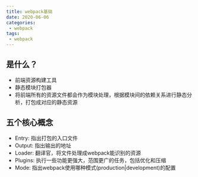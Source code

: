 ```yaml
---
title: webpack基础
date: 2020-06-06
categories:
 - webpack
tags:
 - webpack
---
```


## 是什么？ 
- 前端资源构建工具
- 静态模块打包器
- 将前端所有的资源文件都会作为模块处理，根据模块间的依赖关系进行静态分析，打包成对应的静态资源

## 五个核心概念
- Entry: 指出打包的入口文件
- Output: 指出输出的地址
- Loader: 翻译官，将文件处理成webpack能识别的资源
- Plugins: 执行一些功能更强大，范围更广的任务，包括优化和压缩
- Mode: 指出webpack使用哪种模式(production|development)的配置



